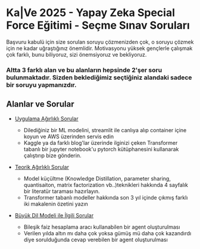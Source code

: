 # Ka|Ve 2025 - Yapay Zeka Special Force Eğitimi - Seçme Sınav Soruları


Başvuru kabulü için size sorulan soruyu çözmenizden çok, o soruyu çözmek için ne kadar uğraştığınız önemlidir. Motivasyonu yüksek gençlerle çalışmak çok farklı, bunu biliyoruz, sizi önemsiyoruz ve bekliyoruz.

### Altta 3 farklı alan ve bu alanların hepsinde 2'şer soru bulunmaktadır. Sizden beklediğimiz seçtiğiniz alandaki sadece bir soruyu yapmanızdır. 
 
## Alanlar ve Sorular
- [Uygulama Ağırlıklı Sorular](https://github.com/kaveai/specialforce-sinav-sorulari/blob/main/Uygulama%20Ag%CC%86%C4%B1rl%C4%B1kl%C4%B1%20Sorular.ipynb)
  -  Dilediğiniz bir ML modelini, streamlit ile canlıya alıp container içine koyun ve AWS üzerinden servis edin
  -  Kaggle ya da farklı blog'lar üzerinde ilginizi çeken Transformer tabanlı bir jupyter notebook'u pytorch kütüphanesini kullanarak çalıştırıp bize gönderin.

- [Teorik Ağırlıklı Sorular](https://github.com/kaveai/specialforce-sinav-sorulari/blob/main/Teorik%20Ag%CC%86%C4%B1rl%C4%B1kl%C4%B1%20Sorular.ipynb)
  - Model küçültme (Knowledge Distillation, parameter sharing, quantisaiton, matrix factorization vb..)teknikleri hakkında 4 sayfalık bir literatür taraması hazırlayın.
  - Transformer tabanlı modeller hakkında son 3 yıl içinde çıkmış farklı iki makalenin özetini yazın 

- [Büyük Dil Modeli ile İlgili Sorular](https://github.com/kaveai/specialforce-sinav-sorulari/blob/main/Bu%CC%88yu%CC%88k%20Dil%20Modeli%20I%CC%87le%20I%CC%87lgili%20Sorular.ipynb)
  - Bileşik faiz hesaplama aracı kullanabilen bir agent oluşturulması
  - Verilen yılda altın mı daha çok yoksa gümüş mü daha çok kazandırdı diye sorulduğunda cevap verebilen bir agent oluşturulması
